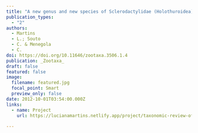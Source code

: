 ```yaml
---
title: "A new genus and new species of Sclerodactylidae (Holothuroidea) from the Southwestern Atlantic coast"
publication_types:
  - "2"
authors:
  - Martins
  - L.; Souto
  - C. & Menegola
  - C.
doi: https://doi.org/10.11646/zootaxa.3506.1.4
publication: _Zootaxa_
draft: false
featured: false
image:
  filename: featured.jpg
  focal_point: Smart
  preview_only: false
date: 2012-10-01T03:54:00.000Z
links:
  - name: Project
    url: https://lucianamartins.netlify.app/project/taxonomic-review-of-the-shallow-water-brazilian-holothuroids-project/
    
---
```

